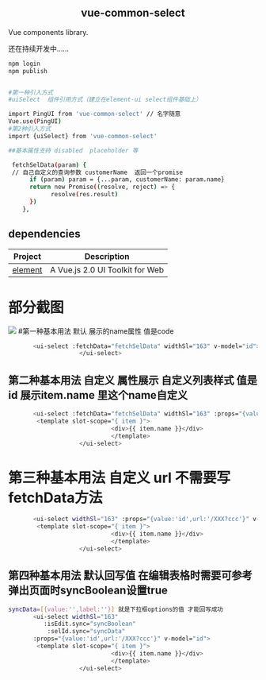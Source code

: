 
<h2 align="center">vue-common-select</h2>
Vue components library.

还在持续开发中……
```bash
npm login
npm publish


#第一种引入方式
#uiSelect  组件引用方式（建立在element-ui select组件基础上）

import PingUI from 'vue-common-select' // 名字随意
Vue.use(PingUI)
#第2种引入方式
import {uiSelect} from 'vue-common-select'

##基本属性支持 disabled  placeholder 等

```
```bash
 fetchSelData(param) {
 // 自己自定义的查询参数 customerName  返回一个promise
      if (param) param = {...param, customerName: param.name}
      return new Promise((resolve, reject) => {
            resolve(res.result)
      })
    },

```

## dependencies

| Project |Description |
|---------|-------------|
| [element]          |A Vue.js 2.0 UI Toolkit for Web  |

[element]: https://github.com/ElemeFE/element

# 部分截图
<img src="https://github.com/logep/vue-common-select/tree/master/examples/assets/home.png"/>
#第一种基本用法 默认 展示的name属性 值是code

```bash
       <ui-select :fetchData="fetchSelData" widthSl="163" v-model="id">
                    </ui-select>
```

## 第二种基本用法 自定义 属性展示 自定义列表样式  值是id  展示item.name 里这个name自定义

```bash
       <ui-select :fetchData="fetchSelData" widthSl="163" :props="{value:'id'}" v-model="id">
        <template slot-scope="{ item }">
                             <div>{{ item.name }}</div>
                             </template>
                    </ui-select>
```

# 第三种基本用法 自定义 url 不需要写 fetchData方法

```bash
       <ui-select widthSl="163" :props="{value:'id',url:'/XXX?ccc'}" v-model="id">
        <template slot-scope="{ item }">
                             <div>{{ item.name }}</div>
                             </template>
                    </ui-select>
```

## 第四种基本用法 默认回写值 在编辑表格时需要可参考  弹出页面时syncBoolean设置true


```bash
syncData=[{value:'',label:''}] 就是下拉框options的值 才能回写成功
       <ui-select widthSl="163"
          :isEdit.sync="syncBoolean"
           :selId.sync="syncData"
       :props="{value:'id',url:'/XXX?ccc'}" v-model="id">
        <template slot-scope="{ item }">
                             <div>{{ item.name }}</div>
                             </template>
                    </ui-select>
```
